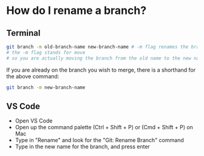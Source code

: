 # How do I rename a branch?

## Terminal

```bash
git branch -m old-branch-name new-branch-name # -m flag renames the branch
# the -m flag stands for move
# so you are actually moving the branch from the old name to the new name
```

If you are already on the branch you wish to merge, there is a shorthand for the above command:

```bash
git branch -m new-branch-name
```

## VS Code

- Open VS Code
- Open up the command palette (Ctrl + Shift + P) or (Cmd + Shift + P) on Mac
- Type in "Rename" and look for the "Git: Rename Branch" command
- Type in the new name for the branch, and press enter